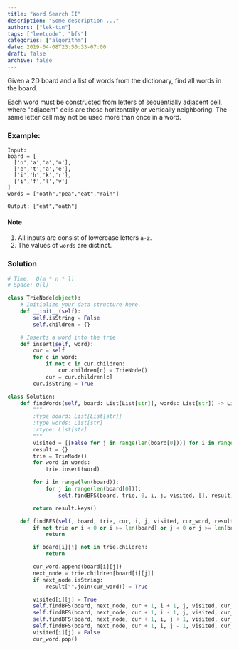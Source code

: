 ```yaml
---
title: "Word Search II"
description: "Some description ..."
authors: ["lek-tin"]
tags: ["leetcode", "bfs"]
categories: ["algorithm"]
date: 2019-04-08T23:50:33-07:00
draft: false
archive: false
---
```

Given a 2D board and a list of words from the dictionary, find all words in the board.

Each word must be constructed from letters of sequentially adjacent cell, where "adjacent" cells are those horizontally or vertically neighboring. The same letter cell may not be used more than once in a word.

### Example:
```
Input:
board = [
  ['o','a','a','n'],
  ['e','t','a','e'],
  ['i','h','k','r'],
  ['i','f','l','v']
]
words = ["oath","pea","eat","rain"]

Output: ["eat","oath"]
```
#### Note
1. All inputs are consist of lowercase letters `a-z`.
2. The values of `words` are distinct.

### Solution
```python
# Time:  O(m * n * l)
# Space: O(l)

class TrieNode(object):
    # Initialize your data structure here.
    def __init__(self):
        self.isString = False
        self.children = {}

    # Inserts a word into the trie.
    def insert(self, word):
        cur = self
        for c in word:
            if not c in cur.children:
                cur.children[c] = TrieNode()
            cur = cur.children[c]
        cur.isString = True

class Solution:
    def findWords(self, board: List[List[str]], words: List[str]) -> List[str]:
        """
        :type board: List[List[str]]
        :type words: List[str]
        :rtype: List[str]
        """
        visited = [[False for j in range(len(board[0]))] for i in range(len(board))]
        result = {}
        trie = TrieNode()
        for word in words:
            trie.insert(word)

        for i in range(len(board)):
            for j in range(len(board[0])):
                self.findBFS(board, trie, 0, i, j, visited, [], result)

        return result.keys()

    def findBFS(self, board, trie, cur, i, j, visited, cur_word, result):
        if not trie or i < 0 or i >= len(board) or j < 0 or j >= len(board[0]) or visited[i][j]:
            return

        if board[i][j] not in trie.children:
            return

        cur_word.append(board[i][j])
        next_node = trie.children[board[i][j]]
        if next_node.isString:
            result["".join(cur_word)] = True

        visited[i][j] = True
        self.findBFS(board, next_node, cur + 1, i + 1, j, visited, cur_word, result)
        self.findBFS(board, next_node, cur + 1, i - 1, j, visited, cur_word, result)
        self.findBFS(board, next_node, cur + 1, i, j + 1, visited, cur_word, result)
        self.findBFS(board, next_node, cur + 1, i, j - 1, visited, cur_word, result)
        visited[i][j] = False
        cur_word.pop()
```